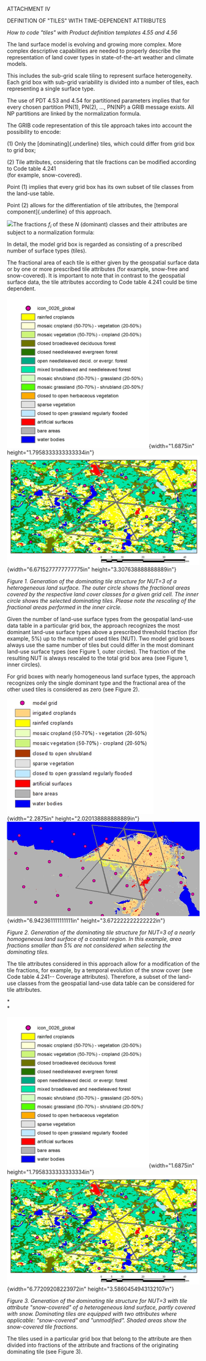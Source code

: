 ATTACHMENT IV

DEFINITION OF "TILES" WITH TIME-DEPENDENT ATTRIBUTES

*How to code "tiles" with Product definition templates 4.55 and 4.56*

The land surface model is evolving and growing more complex. More complex descriptive capabilities are needed to properly describe the representation of land cover types in state-of-the-art weather and climate models.

This includes the sub-grid scale tiling to represent surface heterogeneity. Each grid box with sub-grid variability is divided into a number of tiles, each representing a single surface type.

The use of PDT 4.53 and 4.54 for partitioned parameters implies that for every chosen partition PN(1), PN(2), ..., PN(NP) a GRIB message exists. All NP partitions are linked by the normalization formula.

The GRIB code representation of this tile approach takes into account the possibility to encode:

\(1) Only the [dominating]{.underline} tiles, which could differ from grid box to grid box;

\(2) Tile attributes, considering that tile fractions can be modified according to Code table 4.241\
(for example, snow-covered).

Point (1) implies that every grid box has its own subset of tile classes from the land-use table.

Point (2) allows for the differentiation of tile attributes, the [temporal component]{.underline} of this approach.

![](../md/extracted-media/media/image1.wmf)The fractions $f_{i}$ of these *N* (dominant) classes and their attributes are subject to a normalization formula:

In detail, the model grid box is regarded as consisting of a prescribed number of surface types (tiles).

The fractional area of each tile is either given by the geospatial surface data or by one or more prescribed tile attributes (for example, snow-free and snow-covered). It is important to note that in contrast to the geospatial surface data, the tile attributes according to Code table 4.241 could be time dependent.

![](../md/extracted-media/media/image2.png){width="1.6875in" height="1.7958333333333334in"}![](../md/extracted-media/media/image4.png){width="6.6715277777777775in" height="3.307638888888889in"}

*Figure 1. Generation of the dominating tile structure for NUT=3 of a heterogeneous land surface. The outer circle shows the fractional areas covered by the respective land cover classes for a given grid cell. The inner circle shows the selected dominating tiles. Please note the rescaling of the fractional areas performed in the inner circle.*

Given the number of land-use surface types from the geospatial land-use data table in a particular grid box, the approach recognizes the most dominant land-use surface types above a prescribed threshold fraction (for example, 5%) up to the number of used tiles (NUT). Two model grid boxes always use the same number of tiles but could differ in the most dominant land-use surface types (see Figure 1, outer circles). The fraction of the resulting NUT is always rescaled to the total grid box area (see Figure 1, inner circles).

For grid boxes with nearly homogeneous land surface types, the approach recognizes only the single dominant type and the fractional area of the other used tiles is considered as zero (see Figure 2).

![](../md/extracted-media/media/image12.png){width="2.2875in" height="2.020138888888889in"}![](../md/extracted-media/media/image13.png){width="6.942361111111111in" height="3.672222222222222in"}

*Figure 2. Generation of the dominating tile structure for NUT=3 of a nearly homogeneous land surface of a coastal region. In this example, area fractions smaller than 5% are not considered when selecting the dominating tiles.*

The tile attributes considered in this approach allow for a modification of the tile fractions, for example, by a temporal evolution of the snow cover (see Code table 4.241-- Coverage attributes). Therefore, a subset of the land-use classes from the geospatial land-use data table can be considered for tile attributes.

*\
*

![](../md/extracted-media/media/image2.png){width="1.6875in" height="1.7958333333333334in"}![](../md/extracted-media/media/image4.png){width="6.77209208223972in" height="3.5860454943132107in"}

*Figure 3. Generation of the dominating tile structure for NUT=3 with tile attribute "snow-covered" of a heterogeneous land surface, partly covered with snow. Dominating tiles are equipped with two attributes where applicable: "snow-covered" and "unmodified". Shaded areas show the snow-covered tile fractions.*

The tiles used in a particular grid box that belong to the attribute are then divided into fractions of the attribute and fractions of the originating dominating tile (see Figure 3).
